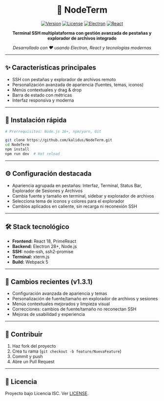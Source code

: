 <div align="center">

# 🚀 NodeTerm

[![Version](https://img.shields.io/badge/version-1.3.1-blue.svg)](https://github.com/kalidus/NodeTerm)
[![License](https://img.shields.io/badge/license-ISC-green.svg)](LICENSE)
[![Electron](https://img.shields.io/badge/Electron-28+-purple.svg)](https://electronjs.org/)
[![React](https://img.shields.io/badge/React-18+-61DAFB.svg)](https://reactjs.org/)

**Terminal SSH multiplataforma con gestión avanzada de pestañas y explorador de archivos integrado**

*Desarrollado con ❤️ usando Electron, React y tecnologías modernas*

</div>

---

## ✨ Características principales

- SSH con pestañas y explorador de archivos remoto
- Personalización avanzada de apariencia (fuentes, temas, iconos)
- Menús contextuales y drag & drop
- Barra de estado con métricas
- Interfaz responsiva y moderna

---

## 🚀 Instalación rápida

```bash
# Prerrequisitos: Node.js 16+, npm/yarn, Git

git clone https://github.com/kalidus/NodeTerm.git
cd NodeTerm
npm install
npm run dev  # Hot reload
```

---

## ⚙️ Configuración destacada

- Apariencia agrupada en pestañas: Interfaz, Terminal, Status Bar, Explorador de Sesiones y Archivos
- Cambia fuente y tamaño en terminal, sidebar y explorador de archivos
- Selecciona tema de iconos y colores para el explorador
- Cambios aplicados en caliente, sin recarga ni reconexión SSH

---

## 🛠️ Stack tecnológico

- **Frontend:** React 18, PrimeReact
- **Backend:** Electron 28+, Node.js
- **SSH:** node-ssh, ssh2-promise
- **Terminal:** xterm.js
- **Build:** Webpack 5

---

## 📝 Cambios recientes (v1.3.1)

- Configuración avanzada de apariencia y temas
- Personalización de fuente/tamaño en explorador de archivos y sesiones
- Menús contextuales mejorados y limpieza visual
- Correcciones: cambios de fuente/tamaño no reconectan SSH
- Mejoras de usabilidad y experiencia

---

## 🤝 Contribuir

1. Haz fork del proyecto
2. Crea tu rama (`git checkout -b feature/NuevaFeature`)
3. Commit y push
4. Abre un Pull Request

---

## 📄 Licencia

Proyecto bajo Licencia ISC. Ver [LICENSE](LICENSE). 